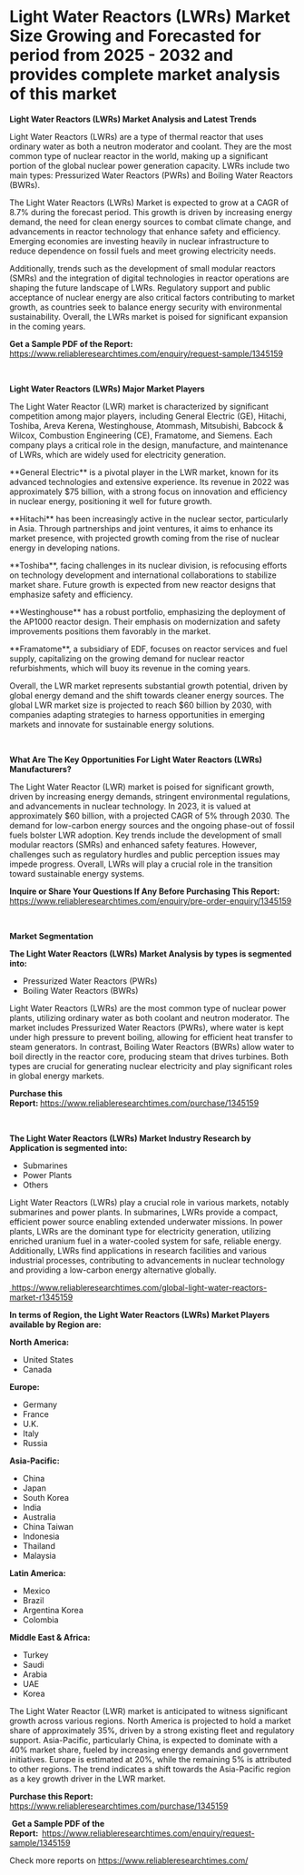 <p><h1>Light Water Reactors (LWRs) Market Size Growing and Forecasted for period from 2025 - 2032 and provides complete market analysis of this market</h1></p><p><strong>Light Water Reactors (LWRs) Market Analysis and Latest Trends</strong></p>
<p><p>Light Water Reactors (LWRs) are a type of thermal reactor that uses ordinary water as both a neutron moderator and coolant. They are the most common type of nuclear reactor in the world, making up a significant portion of the global nuclear power generation capacity. LWRs include two main types: Pressurized Water Reactors (PWRs) and Boiling Water Reactors (BWRs). </p><p>The Light Water Reactors (LWRs) Market is expected to grow at a CAGR of 8.7% during the forecast period. This growth is driven by increasing energy demand, the need for clean energy sources to combat climate change, and advancements in reactor technology that enhance safety and efficiency. Emerging economies are investing heavily in nuclear infrastructure to reduce dependence on fossil fuels and meet growing electricity needs. </p><p>Additionally, trends such as the development of small modular reactors (SMRs) and the integration of digital technologies in reactor operations are shaping the future landscape of LWRs. Regulatory support and public acceptance of nuclear energy are also critical factors contributing to market growth, as countries seek to balance energy security with environmental sustainability. Overall, the LWRs market is poised for significant expansion in the coming years.</p></p>
<p><strong>Get a Sample PDF of the Report:&nbsp;</strong> <a href="https://www.reliableresearchtimes.com/enquiry/request-sample/1345159?utm_campaign=2180&utm_medium=2&utm_source=Github&utm_content=ia&utm_term=11042025&utm_id=light-water-reactors-lwrs">https://www.reliableresearchtimes.com/enquiry/request-sample/1345159</a></p>
<p>&nbsp;</p>
<p><strong>Light Water Reactors (LWRs) Major Market Players</strong></p>
<p><p>The Light Water Reactor (LWR) market is characterized by significant competition among major players, including General Electric (GE), Hitachi, Toshiba, Areva Kerena, Westinghouse, Atommash, Mitsubishi, Babcock & Wilcox, Combustion Engineering (CE), Framatome, and Siemens. Each company plays a critical role in the design, manufacture, and maintenance of LWRs, which are widely used for electricity generation.</p><p>**General Electric** is a pivotal player in the LWR market, known for its advanced technologies and extensive experience. Its revenue in 2022 was approximately $75 billion, with a strong focus on innovation and efficiency in nuclear energy, positioning it well for future growth.</p><p>**Hitachi** has been increasingly active in the nuclear sector, particularly in Asia. Through partnerships and joint ventures, it aims to enhance its market presence, with projected growth coming from the rise of nuclear energy in developing nations.</p><p>**Toshiba**, facing challenges in its nuclear division, is refocusing efforts on technology development and international collaborations to stabilize market share. Future growth is expected from new reactor designs that emphasize safety and efficiency.</p><p>**Westinghouse** has a robust portfolio, emphasizing the deployment of the AP1000 reactor design. Their emphasis on modernization and safety improvements positions them favorably in the market.</p><p>**Framatome**, a subsidiary of EDF, focuses on reactor services and fuel supply, capitalizing on the growing demand for nuclear reactor refurbishments, which will buoy its revenue in the coming years.</p><p>Overall, the LWR market represents substantial growth potential, driven by global energy demand and the shift towards cleaner energy sources. The global LWR market size is projected to reach $60 billion by 2030, with companies adapting strategies to harness opportunities in emerging markets and innovate for sustainable energy solutions.</p></p>
<p>&nbsp;</p>
<p><strong>What Are The Key Opportunities For Light Water Reactors (LWRs) Manufacturers?</strong></p>
<p><p>The Light Water Reactor (LWR) market is poised for significant growth, driven by increasing energy demands, stringent environmental regulations, and advancements in nuclear technology. In 2023, it is valued at approximately $60 billion, with a projected CAGR of 5% through 2030. The demand for low-carbon energy sources and the ongoing phase-out of fossil fuels bolster LWR adoption. Key trends include the development of small modular reactors (SMRs) and enhanced safety features. However, challenges such as regulatory hurdles and public perception issues may impede progress. Overall, LWRs will play a crucial role in the transition toward sustainable energy systems.</p></p>
<p><strong>Inquire or Share Your Questions If Any Before Purchasing This Report:</strong> <a href="https://www.reliableresearchtimes.com/enquiry/pre-order-enquiry/1345159?utm_campaign=2180&utm_medium=2&utm_source=Github&utm_content=ia&utm_term=11042025&utm_id=light-water-reactors-lwrs">https://www.reliableresearchtimes.com/enquiry/pre-order-enquiry/1345159</a></p>
<p>&nbsp;</p>
<p><strong>Market Segmentation</strong></p>
<p><strong>The Light Water Reactors (LWRs) Market Analysis by types is segmented into:</strong></p>
<p><ul><li>Pressurized Water Reactors (PWRs)</li><li>Boiling Water Reactors (BWRs)</li></ul></p>
<p><p>Light Water Reactors (LWRs) are the most common type of nuclear power plants, utilizing ordinary water as both coolant and neutron moderator. The market includes Pressurized Water Reactors (PWRs), where water is kept under high pressure to prevent boiling, allowing for efficient heat transfer to steam generators. In contrast, Boiling Water Reactors (BWRs) allow water to boil directly in the reactor core, producing steam that drives turbines. Both types are crucial for generating nuclear electricity and play significant roles in global energy markets.</p></p>
<p><strong>Purchase this Report:&nbsp;</strong><a href="https://www.reliableresearchtimes.com/purchase/1345159?utm_campaign=2180&utm_medium=2&utm_source=Github&utm_content=ia&utm_term=11042025&utm_id=light-water-reactors-lwrs">https://www.reliableresearchtimes.com/purchase/1345159</a></p>
<p>&nbsp;</p>
<p><strong>The Light Water Reactors (LWRs) Market Industry Research by Application is segmented into:</strong></p>
<p><ul><li>Submarines</li><li>Power Plants</li><li>Others</li></ul></p>
<p><p>Light Water Reactors (LWRs) play a crucial role in various markets, notably submarines and power plants. In submarines, LWRs provide a compact, efficient power source enabling extended underwater missions. In power plants, LWRs are the dominant type for electricity generation, utilizing enriched uranium fuel in a water-cooled system for safe, reliable energy. Additionally, LWRs find applications in research facilities and various industrial processes, contributing to advancements in nuclear technology and providing a low-carbon energy alternative globally.</p></p>
<p><a href="https://www.reliableresearchtimes.com/global-light-water-reactors-market-r1345159?utm_campaign=2180&utm_medium=2&utm_source=Github&utm_content=ia&utm_term=11042025&utm_id=light-water-reactors-lwrs">&nbsp;https://www.reliableresearchtimes.com/global-light-water-reactors-market-r1345159</a></p>
<p><strong>In terms of Region, the Light Water Reactors (LWRs) Market Players available by Region are:</strong></p>
<p>
    <p> <strong> North America: </strong>
        <ul>
            <li>United States</li>
            <li>Canada</li>
        </ul>
        </p> 
    <p> <strong> Europe: </strong>
        <ul>
            <li>Germany</li>
            <li>France</li>
            <li>U.K.</li>
            <li>Italy</li>
            <li>Russia</li>
        </ul>
        </p> 
    <p> <strong> Asia-Pacific: </strong>
        <ul>
            <li>China</li>
            <li>Japan</li>
            <li>South Korea</li>
            <li>India</li>
            <li>Australia</li>
            <li>China Taiwan</li>
            <li>Indonesia</li>
            <li>Thailand</li>
            <li>Malaysia</li>
        </ul>
        </p> 
    <p> <strong> Latin America: </strong>
        <ul>
            <li>Mexico</li>
            <li>Brazil</li>
            <li>Argentina Korea</li>
            <li>Colombia</li>
        </ul>
        </p> 
    <p> <strong> Middle East & Africa: </strong>
        <ul>
            <li>Turkey</li>
            <li>Saudi</li>
            <li>Arabia</li>
            <li>UAE</li>
            <li>Korea</li>
        </ul>
    </p>
    </p>
<p><p>The Light Water Reactor (LWR) market is anticipated to witness significant growth across various regions. North America is projected to hold a market share of approximately 35%, driven by a strong existing fleet and regulatory support. Asia-Pacific, particularly China, is expected to dominate with a 40% market share, fueled by increasing energy demands and government initiatives. Europe is estimated at 20%, while the remaining 5% is attributed to other regions. The trend indicates a shift towards the Asia-Pacific region as a key growth driver in the LWR market.</p></p>
<p><strong>Purchase this Report: </strong><a href="https://www.reliableresearchtimes.com/purchase/1345159?utm_campaign=2180&utm_medium=2&utm_source=Github&utm_content=ia&utm_term=11042025&utm_id=light-water-reactors-lwrs">https://www.reliableresearchtimes.com/purchase/1345159</a></p>
<p>&nbsp;<strong>Get a Sample PDF of the Report:&nbsp;&nbsp;</strong><a href="https://www.reliableresearchtimes.com/enquiry/request-sample/1345159?utm_campaign=2180&utm_medium=2&utm_source=Github&utm_content=ia&utm_term=11042025&utm_id=light-water-reactors-lwrs">https://www.reliableresearchtimes.com/enquiry/request-sample/1345159</a></p>
<p><strong></strong></p>
<p>Check more reports on <a href="https://www.reliableresearchtimes.com/?utm_campaign=2180&utm_medium=2&utm_source=Github&utm_content=ia&utm_term=11042025&utm_id=light-water-reactors-lwrs">https://www.reliableresearchtimes.com/</a></p>